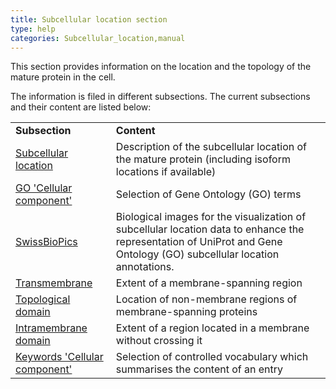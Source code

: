 ```yaml
---
title: Subcellular location section
type: help
categories: Subcellular_location,manual
---
```


This section provides information on the location and the topology of the mature protein in the cell.

The information is filed in different subsections. The current subsections and their content are listed below:

|                                                                           |                                                                                                                                                                        |
| :------------------------------------------------------------------------ | :--------------------------------------------------------------------------------------------------------------------------------------------------------------------- |
| **Subsection**                                                            | **Content**                                                                                                                                                            |
| [Subcellular location](https://www.uniprot.org/help/subcellular_location) | Description of the subcellular location of the mature protein (including isoform locations if available)                                                               |
| [GO 'Cellular component'](https://www.uniprot.org/help/gene-ontology)     | Selection of Gene Ontology (GO) terms                                                                                                                                  |
| [SwissBioPics](https://www.swissbiopics.org/)                             | Biological images for the visualization of subcellular location data to enhance the representation of UniProt and Gene Ontology (GO) subcellular location annotations. |
| [Transmembrane](https://www.uniprot.org/help/transmem)                    | Extent of a membrane-spanning region                                                                                                                                   |
| [Topological domain](https://www.uniprot.org/help/topo_dom)               | Location of non-membrane regions of membrane-spanning proteins                                                                                                         |
| [Intramembrane domain](https://www.uniprot.org/help/intramem)             | Extent of a region located in a membrane without crossing it                                                                                                           |
| [Keywords 'Cellular component'](https://www.uniprot.org/keywords/KW-9998) | Selection of controlled vocabulary which summarises the content of an entry                                                                                            |
